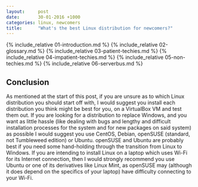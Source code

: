 ```yaml
---
layout:     post
date:       30-01-2016 +1000
categories: linux, newcomers
title:      "What's the best Linux distribution for newcomers?"
---
```


{% include_relative 01-introduction.md %}
{% include_relative 02-glossary.md %}
{% include_relative 03-patient-techies.md %}
{% include_relative 04-impatient-techies.md %}
{% include_relative 05-non-techies.md %}
{% include_relative 06-serverbus.md %}

## Conclusion
As mentioned at the start of this post, if you are unsure as to which Linux distribution you should start off with, I would suggest you install each distribution you think might be best for you, on a VirtualBox VM and test them out. If you are looking for a distribution to replace Windows, and you want as little hassle (like dealing with bugs and lengthy and difficult installation processes for the system and for new packages on said system) as possible I would suggest you use CentOS, Debian, openSUSE (standard, not Tumbleweed edition) or Ubuntu. openSUSE and Ubuntu are probably best if you need some hand-holding through the transition from Linux to Windows. If you are intending to install Linux on a laptop which uses Wi-Fi for its Internet connection, then I would strongly recommend you use Ubuntu or one of its derivatives like Linux Mint, as openSUSE may (although it does depend on the specifics of your laptop) have difficulty connecting to your Wi-Fi. 
